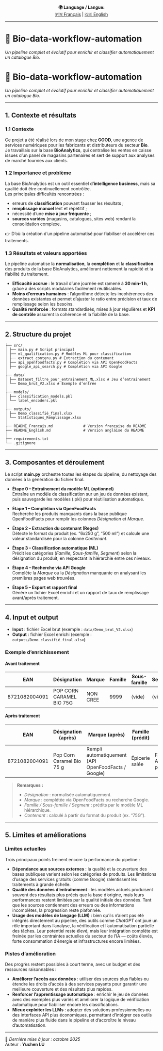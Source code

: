 <p align="center">
  <b>🌍 Language / Langue:</b><br>
  <a href="/simondeqin/Bio-data-workflow-automation/blob/main/05_README_Francais.md">🇫🇷 Français</a> |
  <a href="/simondeqin/Bio-data-workflow-automation/blob/main/05_README_English.md">🇬🇧 English</a>
</p>

---

# 🧩 Bio-data-workflow-automation  
_Un pipeline complet et évolutif pour enrichir et classifier automatiquement un catalogue Bio._


# 🧩 Bio-data-workflow-automation  
_Un pipeline complet et évolutif pour enrichir et classifier automatiquement un catalogue Bio._

---

## **1. Contexte et résultats**

### **1.1 Contexte**
Ce projet a été réalisé lors de mon stage chez **GOOD**, une agence de services numériques pour les fabricants et distributeurs du secteur **Bio**.  
Je travaillais sur la base **BioAnalytics**, qui centralise les ventes en caisse issues d’un panel de magasins partenaires et sert de support aux analyses de marché fournies aux clients.

### **1.2 Importance et problème**
La base BioAnalytics est un outil essentiel d’**intelligence business**, mais sa qualité doit être continuellement contrôlée.  
Les principales difficultés rencontrées :

- erreurs de **classification** pouvant fausser les résultats ;  
- **remplissage manuel** lent et répétitif ;  
- nécessité d’une **mise à jour fréquente** ;  
- **sources variées** (magasins, catalogues, sites web) rendant la consolidation complexe.  

👉 D’où la création d’un pipeline automatisé pour fiabiliser et accélérer ces traitements.

### **1.3 Résultats et valeurs apportées**
Le pipeline automatise la **normalisation**, la **complétion** et la **classification** des produits de la base BioAnalytics, améliorant nettement la rapidité et la fiabilité du traitement.

- **Efficacité accrue** : le travail d’une journée est ramené à **30 min–1 h**, grâce à des scripts modulaires facilement réutilisables.  
- **Moins d’erreurs humaines** : l’algorithme détecte les incohérences des données existantes et permet d’ajuster le ratio entre précision et taux de remplissage selon les besoins.  
- **Qualité renforcée** : formats standardisés, mises à jour régulières et **KPI de contrôle** assurent la cohérence et la fiabilité de la base.

---

## **2. Structure du projet**
```
├── src/
│ ├── main.py # Script principal
│ ├── ml_qualification.py # Modèles ML pour classification
│ ├── extract_contenu.py # Extraction du contenant
│ ├── api_openfoodfacts.py # Complétion via API OpenFoodFacts
│ ├── google_api_search.py # Complétion via API Google
│
├── data/
│ ├── Dataset_filtre_pour_entrainement_ML.xlsx # Jeu d’entraînement
│ └── Demo_brut_V2.xlsx # Exemple d’entrée
│
├── models/
│ ├── classification_models.pkl
│ └── label_encoders.pkl
│
├── outputs/
│ ├── Demo_classifié_final.xlsx
│ └── Statistiques_Remplissage.xlsx
│
├── README_Francais.md              # Version française du README
├── README_English.md               # Version anglaise du README
│
├── requirements.txt
└── .gitignore
```
---

## **3. Composantes et déroulement**

Le script **main.py** orchestre toutes les étapes du pipeline, du nettoyage des données à la génération du fichier final.

- **Étape 0 – Entraînement du modèle ML (optionnel)**  
  Entraîne un modèle de classification sur un jeu de données existant, puis sauvegarde les modèles (.pkl) pour réutilisation automatique.

- **Étape 1 – Complétion via OpenFoodFacts**  
  Recherche les produits manquants dans la base publique OpenFoodFacts pour remplir les colonnes *Désignation* et *Marque*.

- **Étape 2 – Extraction du contenant (Regex)**  
  Détecte le format du produit (ex. “6x250 g”, “500 ml”) et calcule une valeur standardisée pour la colonne *Contenant*.

- **Étape 3 – Classification automatique (ML)**  
  Prédit les catégories (*Famille*, *Sous-famille*, *Segment*) selon la désignation du produit, en respectant la hiérarchie entre ces niveaux.

- **Étape 4 – Recherche via API Google**  
  Complète la *Marque* ou la *Désignation* manquante en analysant les premières pages web trouvées.

- **Étape 5 – Export et rapport final**  
  Génère un fichier Excel enrichi et un rapport de taux de remplissage avant/après traitement.

---

## **4. Input et output**

- **Input** : fichier Excel brut (exemple : `data/Demo_brut_V2.xlsx`)  
- **Output** : fichier Excel enrichi (exemple : `outputs/Demo_classifié_final.xlsx`)  

### **Exemple d’enrichissement**

#### Avant traitement
| EAN           | Désignation              | Marque   | Famille | Sous-famille | Segment | Contenant |
|---------------|--------------------------|----------|---------|--------------|----------|-----------|
| 8721082004091 | POP CORN CARAMEL BIO 75G | NON CREE | 9999    | (vide)       | (vide)  | (vide)    |

#### Après traitement
| EAN           | Désignation (après)       | Marque (après)                             | Famille (prédit) | Sous-famille (prédit) | Segment (prédit) | Contenant (calculé) |
|---------------|---------------------------|--------------------------------------------|------------------|-----------------------|------------------|---------------------|
| 8721082004091 | Pop Corn Caramel Bio 75 g | Rempli automatiquement (API OpenFoodFacts / Google) | Épicerie salée   | Farines / Aides pâtisseries | Aide pâtisserie   | 0,075 kg           |

> **Remarques :**
> - *Désignation* : normalisée automatiquement.  
> - *Marque* : complétée via OpenFoodFacts ou recherche Google.  
> - *Famille / Sous-famille / Segment* : prédits par le modèle ML hiérarchique.  
> - *Contenant* : calculé à partir du format du produit (ex. “75G”).

---

## **5. Limites et améliorations**

### **Limites actuelles**

Trois principaux points freinent encore la performance du pipeline :

- **Dépendance aux sources externes** : la qualité et la couverture des bases publiques varient selon les catégories de produits. Les limitations d’usage des services gratuits (comme Google) ralentissent les traitements à grande échelle.  
- **Qualité des données d’entraînement** : les modèles actuels produisent souvent des résultats plus précis que la base d’origine, mais leurs performances restent limitées par la qualité initiale des données. Tant que les sources contiennent des erreurs ou des informations incomplètes, la progression reste plafonnée.  
- **Usage des modèles de langage (LLM)** : bien qu’ils n’aient pas été intégrés directement au pipeline, des outils comme *ChatGPT* ont joué un rôle important dans l’analyse, la vérification et l’automatisation partielle des tâches. Leur potentiel reste élevé, mais leur intégration complète est freinée par les contraintes actuelles du secteur de l’IA — coûts élevés, forte consommation d’énergie et infrastructures encore limitées.

### **Pistes d’amélioration**

Des progrès restent possibles à court terme, avec un budget et des ressources raisonnables :

- **Améliorer l’accès aux données** : utiliser des sources plus fiables ou étendre les droits d’accès à des services payants pour garantir une meilleure couverture et des résultats plus rapides.  
- **Renforcer l’apprentissage automatique** : enrichir le jeu de données avec des exemples plus variés et améliorer la logique de vérification automatique pour fiabiliser encore les classifications.  
- **Mieux exploiter les LLMs** : adopter des solutions professionnelles ou des interfaces API plus économiques, permettant d’intégrer ces outils de manière plus fluide dans le pipeline et d’accroître le niveau d’automatisation.

---

📘 *Dernière mise à jour : octobre 2025*  
Auteur : **Yuchen LU**
